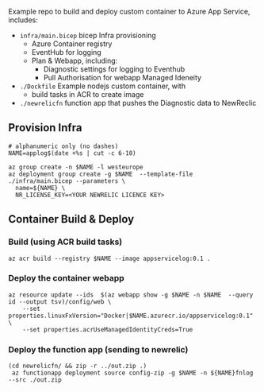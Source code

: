 
Example repo to build and deploy custom container to Azure App Service, includes:

 * `infra/main.bicep` bicep Infra provisioning 
    * Azure Container registry
    * EventHub for logging
    * Plan & Webapp, including:
      * Diagnostic settings for logging to Eventhub
      * Pull Authorisation for webapp Managed Ideneity
 * `./Dockfile` Example nodejs custom container, with
   * build tasks in ACR to create image
 * `./newrelicfn` function app that pushes the Diagnostic data to NewReclic

## Provision Infra

```
# alphanumeric only (no dashes)
NAME=applog$(date +%s | cut -c 6-10)

az group create -n $NAME -l westeurope
az deployment group create -g $NAME  --template-file ./infra/main.bicep --parameters \
  name=${NAME} \
  NR_LICENSE_KEY=<YOUR NEWRELIC LICENCE KEY>
```

## Container Build & Deploy

### Build (using ACR build tasks)

```
az acr build --registry $NAME --image appservicelog:0.1 .
```


### Deploy the container webapp

```
az resource update --ids  $(az webapp show -g $NAME -n $NAME  --query id --output tsv)/config/web \
    --set properties.linuxFxVersion="Docker|$NAME.azurecr.io/appservicelog:0.1" \
    --set properties.acrUseManagedIdentityCreds=True
```


### Deploy the function app (sending to newrelic)

```
(cd newrelicfn/ && zip -r ../out.zip .)
 az functionapp deployment source config-zip -g $NAME -n ${NAME}fnlog --src ./out.zip
 ```
